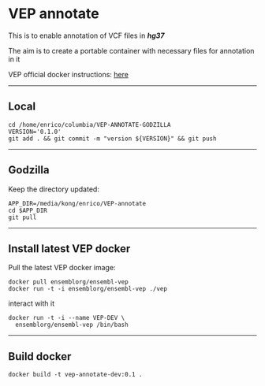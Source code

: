 # VEP annotate

This is to enable annotation of VCF files in ***hg37***

The aim is to create a portable container with necessary files for annotation in it

VEP official docker instructions: [here](https://m.ensembl.org/info/docs/tools/vep/script/vep_download.html#docker)


---
## Local
```
cd /home/enrico/columbia/VEP-ANNOTATE-GODZILLA
VERSION='0.1.0'
git add . && git commit -m "version ${VERSION}" && git push
```

---
## Godzilla

Keep the directory updated:
```
APP_DIR=/media/kong/enrico/VEP-annotate
cd $APP_DIR
git pull
```

---
## Install latest VEP docker

Pull the latest VEP docker image:
```
docker pull ensemblorg/ensembl-vep
docker run -t -i ensemblorg/ensembl-vep ./vep
```
interact with it
```
docker run -t -i --name VEP-DEV \
  ensemblorg/ensembl-vep /bin/bash
```

---
## Build docker

```
docker build -t vep-annotate-dev:0.1 .
```
